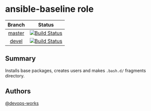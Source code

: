 # ansible-baseline role

| Branch        | Status          |
| :-----------: | :-------------: |
| [master](https://github.com/devops-works/ansible-baseline) | [![Build Status](https://travis-ci.org/devops-works/ansible-baseline.svg?branch=master)](https://travis-ci.org/devops-works/ansible-baseline) |
| [devel](https://github.com/devops-works/ansible-baseline/tree/devel) | [![Build Status](https://travis-ci.org/devops-works/ansible-baseline.svg?branch=devel)](https://travis-ci.org/devops-works/ansible-baseline) |

## Summary

Installs base packages, creates users and makes `.bash.d/` fragments directory.

## Authors

[@devops-works](https://github.com/devops-works)

